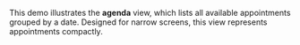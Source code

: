This demo illustrates the **agenda** view, which lists all available appointments grouped by&nbsp;a&nbsp;date. Designed for narrow screens, this view represents appointments compactly.
